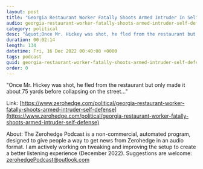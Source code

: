 ```yaml
---
layout: post
title: "Georgia Restaurant Worker Fatally Shoots Armed Intruder In Self-Defense"
audio: georgia-restaurant-worker-fatally-shoots-armed-intruder-self-defense-0
category: political
desc: "&quot;Once Mr. Hickey was shot, he fled from the restaurant but only made it about 75 yards before collapsing on the street...&quot;"
duration: 00:02:14
length: 134
datetime: Fri, 16 Dec 2022 00:40:00 +0000
tags: podcast
guid: georgia-restaurant-worker-fatally-shoots-armed-intruder-self-defense-0
order: 0
---
```

&quot;Once Mr. Hickey was shot, he fled from the restaurant but only made it about 75 yards before collapsing on the street...&quot;

Link: [https://www.zerohedge.com/political/georgia-restaurant-worker-fatally-shoots-armed-intruder-self-defense](https://www.zerohedge.com/political/georgia-restaurant-worker-fatally-shoots-armed-intruder-self-defense)

About: The Zerohedge Podcast is a non-commercial, automated program, designed to give people a way to get news from Zerohedge in an audio format.  I am actively working on tweaking and improving the setup to create a better listening experience (December 2022).  Suggestions are welcome: [zerohedgePodcast@outlook.com](mailto:zerohedgePodcast@outlook.com)